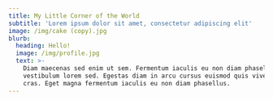 ```yaml
---
title: My Little Corner of the World
subtitle: 'Lorem ipsum dolor sit amet, consectetur adipiscing elit'
image: /img/cake (copy).jpg
blurb:
  heading: Hello!
  image: /img/profile.jpg
  text: >-
    Diam maecenas sed enim ut sem. Fermentum iaculis eu non diam phasellus
    vestibulum lorem sed. Egestas diam in arcu cursus euismod quis viverra nibh
    cras. Eget magna fermentum iaculis eu non diam phasellus.
---
```


